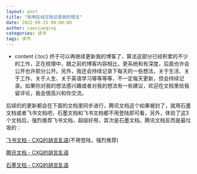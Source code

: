 ```yaml
---
layout: post
title: "改用在线文档记录我的想法"
date: 2022-09-25 00:00:00
author: caoxiaoqing
categories: 读书
tags: 读书
---
```


* content
{:toc}
终于可以再继续更新我的博客了，算法这部分已经积累的不少的工作，正在梳理中，跟之前的博客内容相比，更系统和有深度，后面也许会公开也许部分公开。另外，我还会持续记录下每天的一些想法，关于生活、关于工作、关于人生、关于英语学习等等等等，不一定每天更新，但会持续记录。如果你对我的想法感兴趣或者对我的想法有一些建议，欢迎在文档里给我留评论，我会很高兴和你交流。

后续的的更新都会在下面的文档里同步进行，腾讯文档这个如果被封了，就用石墨文档或者飞书文档吧，石墨文档和飞书文档都不用登陆即可看，另外，体验了这3个文档后，强烈推荐飞书文档，超级好用，其次是石墨文档，腾讯文档反而是最垃圾的：

[飞书文档 - CXQ的胡言乱语](https://uvus82cmmg.feishu.cn/docx/CsXYdW8HIoP741xK3grc4i0Wn2g)(不用登陆，强烈推荐)

[腾讯文档 - CXQ的胡言乱语](https://docs.qq.com/doc/DRHNZVk1sSXNReGhX)

[石墨文档 - CXQ的胡言乱语](https://shimo.im/docs/KlkKVz4PMOiKamqd)

